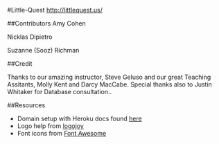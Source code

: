 #Little-Quest
http://littlequest.us/

##Contributors
Amy Cohen 

Nicklas Dipietro

Suzanne (Sooz) Richman


##Credit

Thanks to our amazing instructor, Steve Geluso and our great Teaching Assitants, Molly Kent and Darcy MacCabe. 
Special thanks also to Justin Whitaker for Database consultation..


##Resources

- Domain setup with Heroku docs found [here](https://devcenter.heroku.com/articles/custom-domains#view-existing-domains)
- Logo help from [logojoy](https://logojoy.com)
- Font icons from [Font Awesome](https://fontawesome.com/icons?d=gallery)